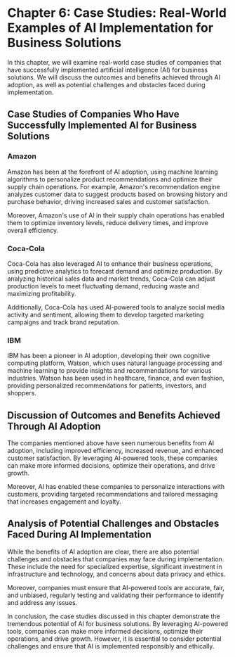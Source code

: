 Chapter 6: Case Studies: Real-World Examples of AI Implementation for Business Solutions
========================================================================================

In this chapter, we will examine real-world case studies of companies that have successfully implemented artificial intelligence (AI) for business solutions. We will discuss the outcomes and benefits achieved through AI adoption, as well as potential challenges and obstacles faced during implementation.

Case Studies of Companies Who Have Successfully Implemented AI for Business Solutions
-------------------------------------------------------------------------------------

### Amazon

Amazon has been at the forefront of AI adoption, using machine learning algorithms to personalize product recommendations and optimize their supply chain operations. For example, Amazon's recommendation engine analyzes customer data to suggest products based on browsing history and purchase behavior, driving increased sales and customer satisfaction.

Moreover, Amazon's use of AI in their supply chain operations has enabled them to optimize inventory levels, reduce delivery times, and improve overall efficiency.

### Coca-Cola

Coca-Cola has also leveraged AI to enhance their business operations, using predictive analytics to forecast demand and optimize production. By analyzing historical sales data and market trends, Coca-Cola can adjust production levels to meet fluctuating demand, reducing waste and maximizing profitability.

Additionally, Coca-Cola has used AI-powered tools to analyze social media activity and sentiment, allowing them to develop targeted marketing campaigns and track brand reputation.

### IBM

IBM has been a pioneer in AI adoption, developing their own cognitive computing platform, Watson, which uses natural language processing and machine learning to provide insights and recommendations for various industries. Watson has been used in healthcare, finance, and even fashion, providing personalized recommendations for patients, investors, and shoppers.

Discussion of Outcomes and Benefits Achieved Through AI Adoption
----------------------------------------------------------------

The companies mentioned above have seen numerous benefits from AI adoption, including improved efficiency, increased revenue, and enhanced customer satisfaction. By leveraging AI-powered tools, these companies can make more informed decisions, optimize their operations, and drive growth.

Moreover, AI has enabled these companies to personalize interactions with customers, providing targeted recommendations and tailored messaging that increases engagement and loyalty.

Analysis of Potential Challenges and Obstacles Faced During AI Implementation
-----------------------------------------------------------------------------

While the benefits of AI adoption are clear, there are also potential challenges and obstacles that companies may face during implementation. These include the need for specialized expertise, significant investment in infrastructure and technology, and concerns about data privacy and ethics.

Moreover, companies must ensure that AI-powered tools are accurate, fair, and unbiased, regularly testing and validating their performance to identify and address any issues.

In conclusion, the case studies discussed in this chapter demonstrate the tremendous potential of AI for business solutions. By leveraging AI-powered tools, companies can make more informed decisions, optimize their operations, and drive growth. However, it is essential to consider potential challenges and ensure that AI is implemented responsibly and ethically.
